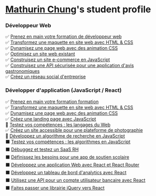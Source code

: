 <!-- ### Hi there 👋 -->

<!--
**openclassrooms-student/openclassrooms-student** is a ✨ _special_ ✨ repository because its `README.md` (this file) appears on your GitHub profile.

Here are some ideas to get you started:

- 🔭 I’m currently working on ...
- 🌱 I’m currently learning ...
- 👯 I’m looking to collaborate on ...
- 🤔 I’m looking for help with ...
- 💬 Ask me about ...
- 📫 How to reach me: ...
- 😄 Pronouns: ...
- ⚡ Fun fact: ...
-->

# [Mathurin Chung](https://github.com/mathurinchung)'s student profile

### Développeur Web
:white_check_mark: [Prenez en main votre formation de développeur web](https://github.com/openclassrooms-student/mathurinchung_webdev_1_28042021)  
:white_check_mark: [Transformez une maquette en site web avec HTML & CSS](https://github.com/openclassrooms-student/mathurinchung_webdev_2_03052021)  
:white_check_mark: [Dynamisez une page web avec des animation CSS](https://github.com/openclassrooms-student/mathurinchung_webdev_3_15112021)  
:white_check_mark: [Optimisez un site web existant](https://github.com/openclassrooms-student/mathurinchung_webdev_4_29112021)  
:white_check_mark: [Construisez un site e-commerce en JavaScript](https://github.com/openclassrooms-student/mathurinchung_webdev_5_13012022)  
:white_check_mark: [Construisez une API sécurisée pour une application d'avis gastronomiques](https://github.com/openclassrooms-student/mathurinchung_webdev_6_16022022)  
:white_check_mark: [Créez un réseau social d'entreprise](https://github.com/openclassrooms-student/mathurinchung_webdev_7_22032022)  

### Développer d'application (JavaScript / React)
:white_check_mark: [Prenez en main votre formation formation](https://github.com/openclassrooms-student/mathurinchung_frontend_1_05092022)  
:white_check_mark: [Transformez une maquette en site web avec HTML & CSS](https://github.com/openclassrooms-student/mathurinchung_frontend_2_05092022)  
:white_check_mark: [Dynamisez une page web avec des animation CSS](https://github.com/openclassrooms-student/mathurinchung_frontend_3_05092022)  
:white_check_mark: [Créez une landing page avec JavaScript](https://github.com/openclassrooms-student/mathurinchung_frontend_4_13092022)  
:dart: [Testez vos compétences : les langages du Web](https://github.com/openclassrooms-student/mathurinchung_frontend_5_04102022)  
:white_check_mark: [Créez un site accessible pour une plateforme de photographie](https://github.com/openclassrooms-student/mathurinchung_frontend_6_04102022)  
:dart: [Développez un algorithme de recherche en JavaScript](https://github.com/openclassrooms-student/mathurinchung_frontend_7_01112022)  
:black_large_square: [Testez vos compétences : les algorithmes en JavaScript](https://github.com/openclassrooms-student/#)  
:black_large_square: [Débuggez et testez un SaaS RH](https://github.com/openclassrooms-student/#)  
:black_large_square: [Définissez les besoins pour une app de soutien scolaire](https://github.com/openclassrooms-student/#)  
:black_large_square: [Développez une application Web avec React et React Router](https://github.com/openclassrooms-student/#)  
:black_large_square: [Développez un tableau de bord d'analytics avec React](https://github.com/openclassrooms-student/#)  
:black_large_square: [Utilisez une API pour un compte utilisateur bancaire avec React](https://github.com/openclassrooms-student/#)  
:black_large_square: [Faites passer une librairie jQuery vers React](https://github.com/openclassrooms-student/#)  
